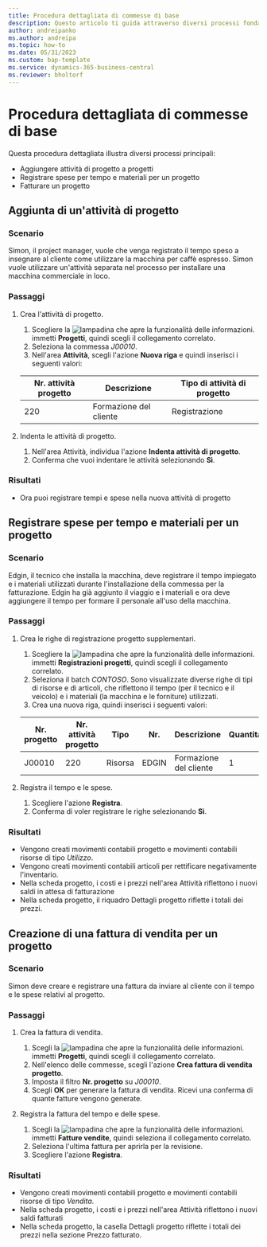```yaml
---
title: Procedura dettagliata di commesse di base
description: Questo articolo ti guida attraverso diversi processi fondamentali di gestione dei progetti.
author: andreipanko
ms.author: andreipa
ms.topic: how-to
ms.date: 05/31/2023
ms.custom: bap-template
ms.service: dynamics-365-business-central
ms.reviewer: bholtorf
---
```

# Procedura dettagliata di commesse di base

Questa procedura dettagliata illustra diversi processi principali:

- Aggiungere attività di progetto a progetti
- Registrare spese per tempo e materiali per un progetto
- Fatturare un progetto

## Aggiunta di un'attività di progetto

### Scenario  

Simon, il project manager, vuole che venga registrato il tempo speso a insegnare al cliente come utilizzare la macchina per caffè espresso. Simon vuole utilizzare un'attività separata nel processo per installare una macchina commerciale in loco.

### Passaggi

1. Crea l'attività di progetto.

    1. Scegliere la ![lampadina che apre la funzionalità delle informazioni.](../../media/ui-search/search_small.png "Informazioni sull'operazione che si desidera eseguire") immetti **Progetti**, quindi scegli il collegamento correlato.  
    2. Seleziona la commessa *J00010*.
    3. Nell'area **Attività**, scegli l'azione **Nuova riga** e quindi inserisci i seguenti valori:
 
    |Nr. attività progetto|Descrizione|Tipo di attività di progetto|
    |------------|-----------|-------------|  
    |220|Formazione del cliente|Registrazione|

2. Indenta le attività di progetto.
   1. Nell'area Attività, individua l'azione **Indenta attività di progetto**.
   2. Conferma che vuoi indentare le attività selezionando **Sì**.

### Risultati

 - Ora puoi registrare tempi e spese nella nuova attività di progetto

## Registrare spese per tempo e materiali per un progetto

### Scenario  

Edgin, il tecnico che installa la macchina, deve registrare il tempo impiegato e i materiali utilizzati durante l'installazione della commessa per la fatturazione. Edgin ha già aggiunto il viaggio e i materiali e ora deve aggiungere il tempo per formare il personale all'uso della macchina.

### Passaggi

1. Crea le righe di registrazione progetto supplementari.

    1. Scegliere la ![lampadina che apre la funzionalità delle informazioni.](../../media/ui-search/search_small.png "Informazioni sull'operazione che si desidera eseguire") immetti **Registrazioni progetti**, quindi scegli il collegamento correlato.  
    2. Seleziona il batch *CONTOSO*. Sono visualizzate diverse righe di tipi di risorse e di articoli, che riflettono il tempo (per il tecnico e il veicolo) e i materiali (la macchina e le forniture) utilizzati.
    3. Crea una nuova riga, quindi inserisci i seguenti valori:
 
    |Nr. progetto|Nr. attività progetto|Tipo|Nr.|Descrizione|Quantità|
    |-------|------------|----|---|-----------|--------|  
    |J00010|220|Risorsa|EDGIN|Formazione del cliente|1|

2. Registra il tempo e le spese.
   1. Scegliere l'azione **Registra**.
   2. Conferma di voler registrare le righe selezionando **Sì**.

### Risultati

- Vengono creati movimenti contabili progetto e movimenti contabili risorse di tipo *Utilizzo*.
- Vengono creati movimenti contabili articoli per rettificare negativamente l'inventario.
- Nella scheda progetto, i costi e i prezzi nell'area Attività riflettono i nuovi saldi in attesa di fatturazione
- Nella scheda progetto, il riquadro Dettagli progetto riflette i totali dei prezzi.

## Creazione di una fattura di vendita per un progetto

### Scenario  

Simon deve creare e registrare una fattura da inviare al cliente con il tempo e le spese relativi al progetto.

### Passaggi

1. Crea la fattura di vendita.

    1. Scegli la ![lampadina che apre la funzionalità delle informazioni.](../../media/ui-search/search_small.png "Informazioni sull'operazione che si desidera eseguire") immetti **Progetti**, quindi scegli il collegamento correlato.  
    2. Nell'elenco delle commesse, scegli l'azione **Crea fattura di vendita progetto**.
    3. Imposta il filtro **Nr. progetto** su *J00010*.
    4. Scegli **OK** per generare la fattura di vendita. Ricevi una conferma di quante fatture vengono generate.

2. Registra la fattura del tempo e delle spese.

   1. Scegli la ![lampadina che apre la funzionalità delle informazioni.](../../media/ui-search/search_small.png "Informazioni sull'operazione che si desidera eseguire") immetti **Fatture vendite**, quindi seleziona il collegamento correlato.  
   2. Seleziona l'ultima fattura per aprirla per la revisione.
   3. Scegliere l'azione **Registra**.

### Risultati

- Vengono creati movimenti contabili progetto e movimenti contabili risorse di tipo *Vendita*.
- Nella scheda progetto, i costi e i prezzi nell'area Attività riflettono i nuovi saldi fatturati
- Nella scheda progetto, la casella Dettagli progetto riflette i totali dei prezzi nella sezione Prezzo fatturato.
